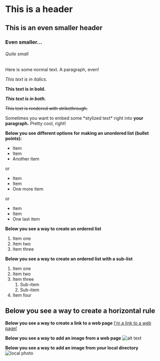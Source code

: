 # This is a header
## This is an even smaller header
### Even smaller...
###### Quite small
Here is some normal text. A paragraph, even!

*This text is in italics.*

**This text is in bold.**

***This text is in both.***

~~This text is rendered with strikethrough.~~

Sometimes you want to embed some \*stylized text\*
right into **your paragraph.** Pretty cool, right!

**Below you see different options for making an unordered list (bullet points):**
* Item
* Item
* Another item

or

+ Item
+ Item
+ One more item

or

- Item
- Item
- One last item

**Below you see a way to create an ordered list**

1. Item one
2. Item two
3. Item three

**Below you see a way to create an ordered list with a sub-list**

1. Item one
2. Item two
3. Item three
    1. Sub-item
    2. Sub-item
4. Item four

**Below you see a way to create a horizontal rule**
---

**Below you see a way to create a link to a web page**
[I'm a link to a web page!](http://www.google.com)

**Below you see a way to add an image from a web page**
![alt text](https://i.imgur.com/81qyN1y.jpg)

**Below you see a way to add an image from your local directory**
![local photo](assets/profile.png)
